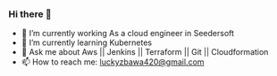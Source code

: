 ### Hi there 👋


- 🔭 I’m currently working As a cloud engineer in Seedersoft
- 🌱 I’m currently learning Kubernetes
- 💬 Ask me about Aws || Jenkins || Terraform || Git || Cloudformation 
- 📫 How to reach me: luckyzbawa420@gmail.com


